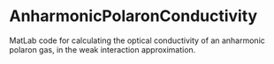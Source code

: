 # AnharmonicPolaronConductivity
MatLab code for calculating the optical conductivity of an anharmonic polaron gas, in the weak interaction approximation.
